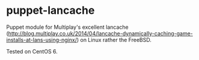 puppet-lancache
===============

Puppet module for Multiplay's excellent lancache (http://blog.multiplay.co.uk/2014/04/lancache-dynamically-caching-game-installs-at-lans-using-nginx/) on Linux rather the FreeBSD. 

Tested on CentOS 6.
